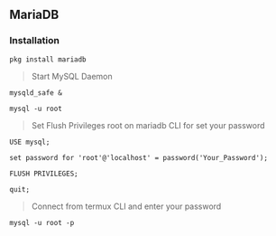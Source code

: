 ## MariaDB

### Installation
```
pkg install mariadb
```
> Start MySQL Daemon
```
mysqld_safe &
```
```
mysql -u root
```
> Set Flush Privileges root on mariadb CLI for set your password
```
USE mysql;

set password for 'root'@'localhost' = password('Your_Password');

FLUSH PRIVILEGES;

quit;
```
> Connect from termux CLI and enter your password
```
mysql -u root -p
```

